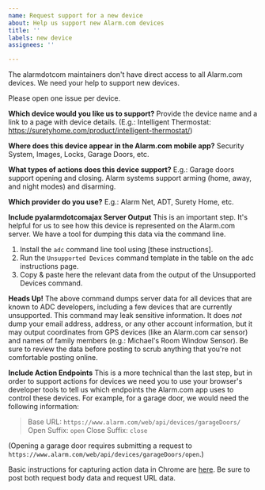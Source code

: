 ```yaml
---
name: Request support for a new device
about: Help us support new Alarm.com devices
title: ''
labels: new device
assignees: ''

---
```


The alarmdotcom maintainers don't have direct access to all Alarm.com devices. We need your help to support new devices.

Please open one issue per device.

**Which device would you like us to support?**
Provide the device name and a link to a page with device details.
(E.g.: Intelligent Thermostat: https://suretyhome.com/product/intelligent-thermostat/)

**Where does this device appear in the Alarm.com mobile app?**
Security System, Images, Locks, Garage Doors, etc.

**What types of actions does this device support?**
E.g.: Garage doors support opening and closing. Alarm systems support arming (home, away, and night modes) and disarming.

**Which provider do you use?**
E.g.: Alarm Net, ADT, Surety Home, etc.

**Include pyalarmdotcomajax Server Output**
This is an important step. It's helpful for us to see how this device is represented on the Alarm.com server. We have a tool for dumping this data via the command line.

1. Install the `adc` command line tool using [these instructions].
2. Run the `Unsupported Devices` command template in the table on the adc instructions page.
3. Copy & paste here the relevant data from the output of the Unsupported Devices command.

**Heads Up!** The above command dumps server data for all devices that are known to ADC developers, including a few devices that are currently unsupported. This command may leak sensitive information. It does _not_ dump your email address, address, or any other account information, but it may output coordinates from GPS devices (like an Alarm.com car sensor) and names of family members (e.g.: Michael's Room Window Sensor). Be sure to review the data before posting to scrub anything that you're not comfortable posting online.

**Include Action Endpoints**
This is a more technical than the last step, but in order to support actions for devices we need you to use your browser's developer tools to tell us which endpoints the Alarm.com app uses to control these devices. For example, for a garage door, we would need the following information:

> Base URL: `https://www.alarm.com/web/api/devices/garageDoors/`
> Open Suffix: `open`
> Close Suffix: `close`

(Opening a garage door requires submitting a request to `https://www.alarm.com/web/api/devices/garageDoors/open`.)

Basic instructions for capturing action data in Chrome are [here](https://github.com/pyalarmdotcom/alarmdotcom/wiki/How-to-Test-&-Debug#capturing-post-data-in-chrome). Be sure to post both request body data and request URL data.
